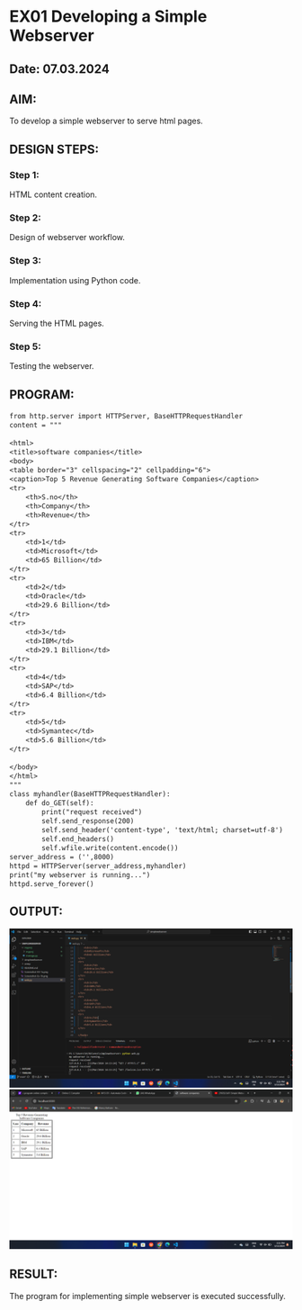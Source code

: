 # EX01 Developing a Simple Webserver
## Date: 07.03.2024

## AIM:
To develop a simple webserver to serve html pages.

## DESIGN STEPS:
### Step 1: 
HTML content creation.

### Step 2:
Design of webserver workflow.

### Step 3:
Implementation using Python code.

### Step 4:
Serving the HTML pages.

### Step 5:
Testing the webserver.

## PROGRAM:
```
from http.server import HTTPServer, BaseHTTPRequestHandler
content = """

<html>
<title>software companies</title>
<body>
<table border="3" cellspacing="2" cellpadding="6">
<caption>Top 5 Revenue Generating Software Companies</caption>
<tr>
	<th>S.no</th>
	<th>Company</th>
	<th>Revenue</th>
</tr>
<tr>
	<td>1</td>
	<td>Microsoft</td>
	<td>65 Billion</td>
</tr>
<tr>
	<td>2</td>
	<td>Oracle</td>
	<td>29.6 Billion</td>
</tr>
<tr>
	<td>3</td>
	<td>IBM</td>
	<td>29.1 Billion</td>
</tr>
<tr>
	<td>4</td>
	<td>SAP</td>
	<td>6.4 Billion</td>
</tr>
<tr>
	<td>5</td>
	<td>Symantec</td>
	<td>5.6 Billion</td>
</tr>

</body>
</html>
"""
class myhandler(BaseHTTPRequestHandler):
    def do_GET(self):
        print("request received")
        self.send_response(200)
        self.send_header('content-type', 'text/html; charset=utf-8')
        self.end_headers()
        self.wfile.write(content.encode())
server_address = ('',8000)
httpd = HTTPServer(server_address,myhandler)
print("my webserver is running...")
httpd.serve_forever()
```

## OUTPUT:
![alt text](<Screenshot 2024-03-13 142143.png>)
![alt text](<Screenshot 2024-03-13 142202.png>)

## RESULT:
The program for implementing simple webserver is executed successfully.
